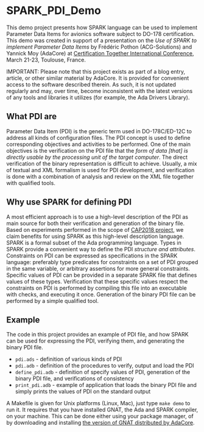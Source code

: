 # SPARK_PDI_Demo

This demo project presents how SPARK language can be used to implement
Parameter Data Items for avionics software subject to DO-178
certification. This demo was created in support of a presentation on the _Use
of SPARK to implement Parameter Data Items_ by Frédéric Pothon (ACG-Solutions)
and Yannick Moy (AdaCore) at [Certification Together International
Conference](http://www.certification-together.com), March 21-23, Toulouse,
France.

IMPORTANT: Please note that this project exists as part of a blog entry,
article, or other similar material by AdaCore. It is provided for
convenient access to the software described therein. As such, it is not
updated regularly and may, over time, become inconsistent with the
latest versions of any tools and libraries it utilizes (for example, the
Ada Drivers Library).

## What PDI are

Parameter Data Item (PDI) is the generic term used in DO-178C/ED-12C to address
all kinds of configuration files. The PDI concept is used to define
corresponding objectives and activities to be performed. One of the main
objectives is the verification on the PDI file that the _form of data [that] is
directly usable by the processing unit of the target computer_. The direct
verification of the binary representation is difficult to achieve. Usually, a
mix of textual and XML formalism is used for PDI development, and verification
is done with a combination of analysis and review on the XML file together with
qualified tools.

## Why use SPARK for defining PDI

A most efficient approach is to use a high-level description of the PDI as main
source for both their verification and generation of the binary file. Based on
experiments performed in the scope of [CAP2018
project](http://cap2018.minalogic.net/), we claim benefits for using SPARK as
this high-level description language. SPARK is a formal subset of the Ada
programming language. Types in SPARK provide a convenient way to define the PDI
_structure and attributes_. Constraints on PDI can be expressed as
specifications in the SPARK language: preferably type predicates for
constraints on a set of PDI grouped in the same variable, or arbitrary
assertions for more general constraints. Specific values of PDI can be provided
in a separate SPARK file that defines values of these types. Verification that
these specific values respect the constraints on PDI is performed by compiling
this file into an executable with checks, and executing it once. Generation of
the binary PDI file can be performed by a simple qualified tool.

## Example

The code in this project provides an example of PDI file, and how SPARK can be
used for expressing the PDI, verifying them, and generating the binary PDI
file.

* `pdi.ads` - definition of various kinds of PDI
* `pdi.adb` - definition of the procedures to verify, output and load the PDI
* `define_pdi.adb` - definition of specify values of PDI, generation of the
  binary PDI file, and verifications of consistency
* `print_pdi.adb` - example of application that loads the binary PDI file and
  simply prints the values of PDI on the standard output

A Makefile is given for Unix platforms (Linux, Mac), just type `make demo` to
run it. It requires that you have installed GNAT, the Ada and SPARK compiler,
on your machine. This can be done either using your package manager, of by
downloading and installing [the version of GNAT distributed by
AdaCore](libre.adacore.com).

